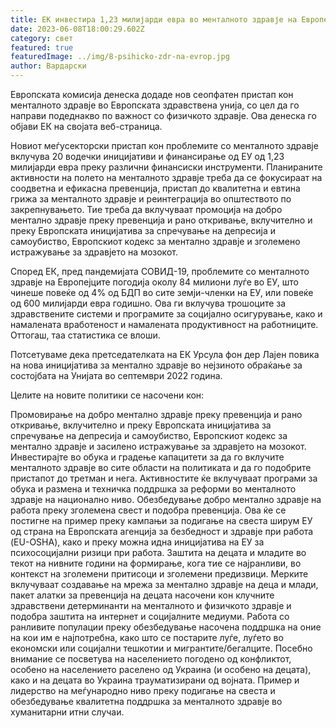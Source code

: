 ```yaml
---
title: ЕК инвестира 1,23 милијарди евра во менталното здравје на Европејците
date: 2023-06-08T18:00:29.602Z
category: свет
featured: true
featuredImage: ../img/8-psihicko-zdr-na-evrop.jpg
author: Вардарски
---
```

Европската комисија денеска додаде нов сеопфатен пристап кон менталното здравје во Европската здравствена унија, со цел да го направи подеднакво по важност со физичкото здравје. Ова денеска го објави ЕК на својата веб-страница.

Новиот меѓусекторски пристап кон проблемите со менталното здравје вклучува 20 водечки иницијативи и финансирање од ЕУ од 1,23 милијарди евра преку различни финансиски инструменти. Планираните активности на полето на менталното здравје треба да се фокусираат на соодветна и ефикасна превенција, пристап до квалитетна и евтина грижа за менталното здравје и реинтеграција во општеството по закрепнувањето. Тие треба да вклучуваат промоција на добро ментално здравје преку превенција и рано откривање, вклучително и преку Европската иницијатива за спречување на депресија и самоубиство, Европскиот кодекс за ментално здравје и зголемено истражување за здравјето на мозокот.

Според ЕК, пред пандемијата СОВИД-19, проблемите со менталното здравје на Европејците погодија околу 84 милиони луѓе во ЕУ, што чинеше повеќе од 4% од БДП во сите земји-членки на ЕУ, или повеќе од 600 милијарди евра годишно. Ова ги вклучува трошоците за здравствените системи и програмите за социјално осигурување, како и намалената вработеност и намалената продуктивност на работниците. Оттогаш, таа статистика се влоши.

Потсетуваме дека претседателката на ЕК Урсула фон дер Лајен повика на нова иницијатива за ментално здравје во нејзиното обраќање за состојбата на Унијата во септември 2022 година.

Целите на новите политики се насочени кон:

Промовирање на добро ментално здравје преку превенција и рано откривање, вклучително и преку Европската иницијатива за спречување на депресија и самоубиство, Европскиот кодекс за ментално здравје и засилено истражување за здравјето на мозокот.
Инвестирајте во обука и градење капацитети за да го вклучите менталното здравје во сите области на политиката и да го подобрите пристапот до третман и нега. Активностите ќе вклучуваат програми за обука и размена и техничка поддршка за реформи во менталното здравје на национално ниво.
Обезбедување добро ментално здравје на работа преку зголемена свест и подобра превенција. Ова ќе се постигне на пример преку кампањи за подигање на свеста ширум ЕУ од страна на Европската агенција за безбедност и здравје при работа (EU-OSHA), како и преку можна идна иницијатива на ЕУ за психосоцијални ризици при работа.
Заштита на децата и младите во текот на нивните години на формирање, кога тие се најранливи, во контекст на зголемени притисоци и зголемени предизвици. Мерките вклучуваат создавање на мрежа за ментално здравје на деца и млади, пакет алатки за превенција на децата насочени кон клучните здравствени детерминанти на менталното и физичкото здравје и подобра заштита на интернет и социјалните медиуми.
Работа со ранливите популации преку обезбедување насочена поддршка на оние на кои им е најпотребна, како што се постарите луѓе, луѓето во економски или социјални тешкотии и мигрантите/бегалците. Посебно внимание се посветува на населението погодено од конфликтот, особено на населението раселено од Украина (и особено на децата), како и на децата во Украина трауматизирани од војната.
Пример и лидерство на меѓународно ниво преку подигање на свеста и обезбедување квалитетна поддршка за менталното здравје во хуманитарни итни случаи.